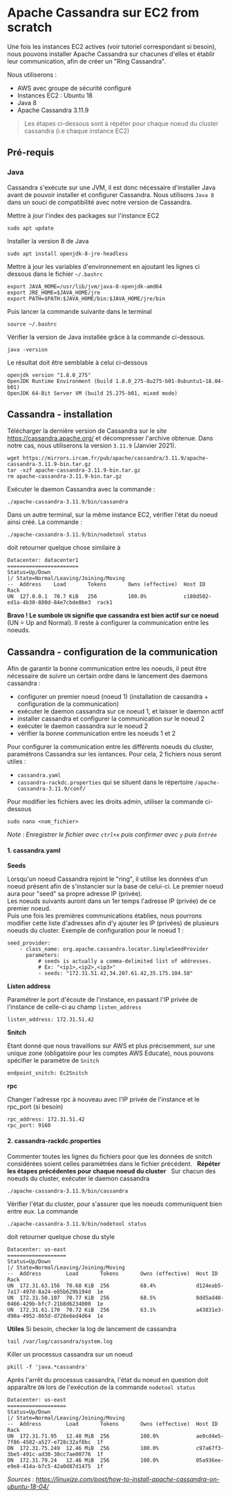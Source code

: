 # Apache Cassandra sur EC2 from scratch

Une fois les instances EC2 actives (voir tutoriel correspondant si besoin), nous pouvons installer Apache Cassandra sur chacunes d'elles et établir leur communication, afin de créer un "Ring Cassandra".

Nous utiliserons :
* AWS avec groupe de sécurité configuré
* Instances EC2 : Ubuntu 18 
* Java 8
* Apache Cassandra 3.11.9

>Les étapes ci-dessous sont à répéter pour chaque noeud du cluster cassandra (i.e chaque instance EC2)

## Pré-requis

### Java

Cassandra s'exécute sur une JVM, il est donc nécessaire d'installer Java avant de pouvoir installer et configurer Cassandra. Nous utilisons `Java 8` dans un souci de compatibilité avec notre version de Cassandra.

Mettre à jour l'index des packages sur l'instance EC2
``` shell
sudo apt update
``` 
Installer la version 8 de Java
``` shell
sudo apt install openjdk-8-jre-headless
```
Mettre à jour les variables d'environnement en ajoutant les lignes ci dessous dans le fichier `~/.bashrc`
```
export JAVA_HOME=/usr/lib/jvm/java-8-openjdk-amd64
export JRE_HOME=$JAVA_HOME/jre
export PATH=$PATH:$JAVA_HOME/bin:$JAVA_HOME/jre/bin
```
Puis lancer la commande suivante dans le terminal
``` shell
source ~/.bashrc
```
Vérifier la version de Java installée grâce à la commande ci-dessous.
``` shell
java -version
```
Le résultat doit être semblable à celui ci-dessous
```
openjdk version "1.8.0_275"
OpenJDK Runtime Environment (build 1.8.0_275-8u275-b01-0ubuntu1~18.04-b01)
OpenJDK 64-Bit Server VM (build 25.275-b01, mixed mode)
```
## Cassandra - installation

Télécharger la dernière version de Cassandra sur le site https://cassandra.apache.org/ et décompresser l'archive obtenue. Dans notre cas, nous utiliserons la version `3.11.9` (Janvier 2021).
``` shell
wget https://mirrors.ircam.fr/pub/apache/cassandra/3.11.9/apache-cassandra-3.11.9-bin.tar.gz
tar -xzf apache-cassandra-3.11.9-bin.tar.gz
rm apache-cassandra-3.11.9-bin.tar.gz
```

Exécuter le daemon Cassandra avec la commande :
``` shell
./apache-cassandra-3.11.9/bin/cassandra
```
Dans un autre terminal, sur la même instance EC2, vérifier l'état du noeud ainsi créé. La commande :
``` shell
./apache-cassandra-3.11.9/bin/nodetool status
```
doit retourner quelque chose similaire à 
```
Datacenter: datacenter1
=======================
Status=Up/Down
|/ State=Normal/Leaving/Joining/Moving
--  Address    Load       Tokens       Owns (effective)  Host ID                               Rack
UN  127.0.0.1  70.7 KiB   256          100.0%            c180d502-ed1a-4b30-880d-84e7cbde8be3  rack1
```

**Bravo ! Le sumbole `UN` signifie que cassandra est bien actif sur ce noeud** (UN = Up and Normal). Il reste à configurer la communication entre les noeuds.


## Cassandra - configuration de la communication

Afin de garantir la bonne communication entre les noeuds, il peut être nécessaire de suivre un certain ordre dans le lancement des daemons cassandra :
- configurer un premier noeud (noeud 1) (installation de cassandra + configuration de la communication)
- exécuter le daemon cassandra sur ce noeud 1, et laisser le daemon actif
- installer cassandra et configurer la communication sur le noeud 2
- exécuter le daemon cassandra sur le noeud 2
- vérifier la bonne communication entre les noeuds 1 et 2

Pour configurer la communication entre les différents noeuds du cluster, paramétrons Cassandra sur les isntances. Pour cela, 2 fichiers nous seront utiles :
* `cassandra.yaml`
* `cassandra-rackdc.properties`
qui se situent dans le répertoire `/apache-cassandra-3.11.9/conf/`

Pour modifier les fichiers avec les droits admin, utiliser la commande ci-dessous
``` shell
sudo nano <nom_fichier>
```
_Note : Enregistrer le fichier avec `ctrl+x` puis confirmer avec `y` puis `Entrée`_

#### 1. cassandra.yaml
__Seeds__

Lorsqu'un noeud Cassandra rejoint le "ring", il utilise les données d'un noeud présent afin de s'instancier sur la base de celui-ci. 
Le premier noeud aura pour "seed" sa propre adresse IP (privée).  
Les noeuds suivants auront dans un 1er temps l'adresse IP (privée) de ce premier noeud.  
Puis une fois les premières communications établies, nous pourrons modifier cette liste d'adresses afin d'y ajouter les IP (privées) de plusieurs noeuds du cluster.
Exemple de configuration pour le noeud 1 :
```
seed_provider:
    - class_name: org.apache.cassandra.locator.SimpleSeedProvider
      parameters:
          # seeds is actually a comma-delimited list of addresses.
          # Ex: "<ip1>,<ip2>,<ip3>"
          - seeds: "172.31.51.42,34.207.61.42,35.175.104.58"
```

__Listen address__

Paramétrer le port d'écoute de l'instance, en passant l'IP privée de l'instance de celle-ci au champ `listen_address`
```
listen_address: 172.31.51.42
```

__Snitch__

Etant donné que nous travaillons sur AWS et plus précisemment, sur une unique zone (obligatoire pour les comptes AWS Educate), nous pouvons spécifier le paramètre de `Snitch`
```
endpoint_snitch: Ec2Snitch
```

__rpc__

Changer l'adresse rpc à nouveau avec l'IP privée de l'instance et le rpc_port (si besoin)
```
rpc_address: 172.31.51.42
rpc_port: 9160
```

#### 2. cassandra-rackdc.properties

Commenter toutes les lignes du fichiers pour que les données de snitch considérées soient celles paramétrées dans le fichier précédent.
&nbsp;
**Répéter les étapes précédentes pour chaque noeud du cluster**
&nbsp;
Sur chacun des noeuds du cluster, exécuter le daemon cassandra
``` shell
./apache-cassandra-3.11.9/bin/cassandra
```


Vérifier l'état du cluster, pour s'assurer que les noeuds communiquent bien entre eux.
La commande 
``` shell
./apache-cassandra-3.11.9/bin/nodetool status
```
doit retourner quelque chose du style
```
Datacenter: us-east
===================
Status=Up/Down
|/ State=Normal/Leaving/Joining/Moving
--  Address        Load       Tokens       Owns (effective)  Host ID                               Rack
UN  172.31.63.156  70.68 KiB  256          68.4%             d124eab5-7a17-497d-8a24-e85b629b194d  1e
UN  172.31.50.107  70.77 KiB  256          68.5%             8dd5ad48-0466-429b-bfc7-21b8d6234000  1e
UN  172.31.61.170  70.72 KiB  256          63.1%             a43831e3-d90a-4952-865d-d728e6ed4d64  1e
```
**Utiles**
Si besoin, checker la log de lancement de cassandra
``` shell
tail /var/log/cassandra/system.log
```
Killer un processus cassandra sur un noeud
``` shell
pkill -f 'java.*cassandra'
```
Après l'arrêt du processus cassandra, l'état du noeud en question doit apparaître `DN` lors de l'exécution de la commande `nodetool status`
```
Datacenter: us-east
===================
Status=Up/Down
|/ State=Normal/Leaving/Joining/Moving
--  Address        Load       Tokens       Owns (effective)  Host ID                               Rack
UN  172.31.71.95   12.48 MiB  256          100.0%            ae0cd4e5-7f86-4502-a527-e728c32af8bc  1f
DN  172.31.75.249  12.46 MiB  256          100.0%            c97a67f3-3be5-491c-ad30-30cc7ae00776  1f
DN  172.31.79.24   12.46 MiB  256          100.0%            05a936ee-e9e8-414a-b7c5-42a0d87d1475  1f
```

_Sources : 
https://linuxize.com/post/how-to-install-apache-cassandra-on-ubuntu-18-04/_
